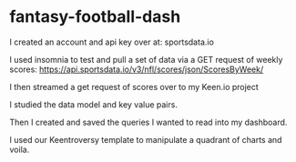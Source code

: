 # fantasy-football-dash

I created an account and api key over at:
sportsdata.io

I used insomnia to test and pull a set of data via a GET request of weekly scores:
https://api.sportsdata.io/v3/nfl/scores/json/ScoresByWeek/

I then streamed a get request of scores over to my Keen.io project

I studied the data model and key value pairs.

Then I created and saved the queries I wanted to read into my dashboard.

I used our Keentroversy template to manipulate a quadrant of charts and voila.
